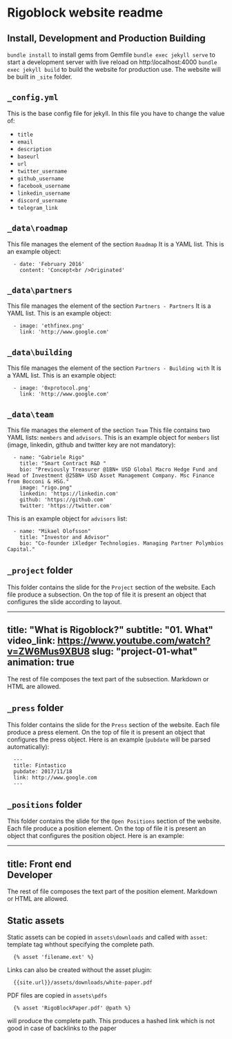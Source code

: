 # Rigoblock website readme

## Install, Development and Production Building

  `bundle install` to install gems from Gemfile
  `bundle exec jekyll serve` to start a development server with live reload on http:\\localhost:4000
  `bundle exec jekyll build` to build the website for production use. The website will be built in `_site` folder.

## `_config.yml`

This is the base config file for jekyll.
In this file you have to change the value of:

  - `title`
  - `email`
  - `description`
  - `baseurl`
  - `url`
  - `twitter_username`
  - `github_username`
  - `facebook_username`
  - `linkedin_username`
  - `discord_username`
  - `telegram_link`

## `_data\roadmap`

This file manages the element of the section `Roadmap`
It is a YAML list. This is an example object:

```
  - date: 'February 2016'
    content: 'Concept<br />Originated'
```

## `_data\partners`

This file manages the element of the section `Partners - Partners`
It is a YAML list. This is an example object:

```
  - image: 'ethfinex.png'
    link: 'http://www.google.com'
```

## `_data\building`

This file manages the element of the section `Partners - Building with`
It is a YAML list. This is an example object:

```
  - image: '0xprotocol.png'
    link: 'http://www.google.com'
```

## `_data\team`

This file manages the element of the section `Team`
This file contains two YAML lists: `members` and `advisors`.
This is an example object for `members` list (image, linkedin, github and twitter key are not mandatory):

```
  - name: "Gabriele Rigo"
    title: "Smart Contract R&D "
    bio: "Previously Treasurer @1BN+ USD Global Macro Hedge Fund and Head of Investment @25BN+ USD Asset Management Company. Msc Finance from Bocconi & HSG."
    image: "rigo.png"
    linkedin: 'https://linkedin.com'
    github: 'https://github.com'
    twitter: 'https://twitter.com'
```

This is an example object for `advisors` list:
```
  - name: "Mikael Olofsson"
    title: "Investor and Advisor"
    bio: "Co-founder iXledger Technologies. Managing Partner Polymbios Capital."
```

## `_project` folder
This folder contains the slide for the `Project` section of the website.
Each file produce a subsection. On the top of file it is present an object
that configures the slide according to layout.

  ---
  title:  "What is Rigoblock?"
  subtitle: "01. What"
  video_link: https://www.youtube.com/watch?v=ZW6Mus9XBU8
  slug: "project-01-what"
  animation: true
  ---

The rest of file composes the text part of the subsection. Markdown or HTML
are allowed.

## `_press` folder
This folder contains the slide for the `Press` section of the website.
Each file produce a press element. On the top of file it is present an object
that configures the press object. Here is an example (`pubdate` will be parsed
  automatically):

```
  ---
  title: Fintastico
  pubdate: 2017/11/18
  link: http://www.google.com
  ---
```

## `_positions` folder
This folder contains the slide for the `Open Positions` section of the website.
Each file produce a position element. On the top of file it is present an object
that configures the position object. Here is an example:

  ---
  title: Front end<br />Developer
  ---
  The rest of file composes the text part of the position element. Markdown or HTML
  are allowed.

## Static assets
Static assets can be copied in `assets\downloads` and called with `asset`: template tag whthout specifying the complete path.

```
  {% asset 'filename.ext' %}
```

Links can also be created without the asset plugin:

```  
  {{site.url}}/assets/downloads/white-paper.pdf
```

PDF files are copied in `assets\pdfs`
```
  {% asset 'RigoBlockPaper.pdf' @path %}
```
will produce the complete path.
This produces a hashed link which is not good in case of backlinks to the paper

